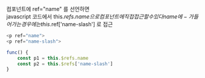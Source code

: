 컴포넌트에 ref="name" 를 선언하면  
javascript 코드에서 this.$refs.name 으로 컴포넌트에 직접 접근할 수 있다  
name 에 - 가 들어가는 경우에는 this.$ref['name-slash'] 로 접근

```javascript
<p ref="name">
<p ref="name-slash">

func() {
    const p1 = this.$refs.name
    const p2 = this.$refs['name-slash']
}
```
